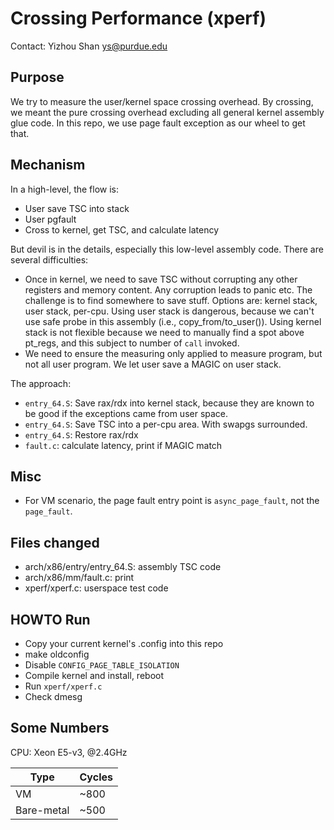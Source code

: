 # Crossing Performance (xperf)

Contact: Yizhou Shan <ys@purdue.edu>

## Purpose

We try to measure the user/kernel space crossing overhead.
By crossing, we meant the pure crossing overhead excluding all general
kernel assembly glue code.
In this repo, we use page fault exception as our wheel to get that.

## Mechanism

In a high-level, the flow is:
  - User save TSC into stack
  - User pgfault
  - Cross to kernel, get TSC, and calculate latency

But devil is in the details, especially this low-level assembly code.
There are several difficulties:
  - Once in kernel, we need to save TSC without corrupting any other
	  registers and memory content. Any corruption leads to panic etc.
	  The challenge is to find somewhere to save stuff.
	  Options are: kernel stack, user stack, per-cpu. Using user stack
	  is dangerous, because we can't use safe probe in this assembly (i.e., copy_from/to_user()).
	  Using kernel stack is not flexible because we need to manually
	  find a spot above pt_regs, and this subject to number of `call` invoked.
  - We need to ensure the measuring only applied to measure program,
	  but not all user program. We let user save a MAGIC on user stack.

The approach:
  - `entry_64.S`: Save rax/rdx into kernel stack, because they are known to be good
	  if the exceptions came from user space.
  - `entry_64.S`: Save TSC into a per-cpu area. With swapgs surrounded.
  - `entry_64.S`: Restore rax/rdx
  - `fault.c`: calculate latency, print if MAGIC match

## Misc

- For VM scenario, the page fault entry point is `async_page_fault`, not the `page_fault`.

## Files changed

- arch/x86/entry/entry_64.S: assembly TSC code
- arch/x86/mm/fault.c: print
- xperf/xperf.c: userspace test code

## HOWTO Run

- Copy your current kernel's .config into this repo
- make oldconfig
- Disable `CONFIG_PAGE_TABLE_ISOLATION`
- Compile kernel and install, reboot
- Run `xperf/xperf.c`
- Check dmesg

## Some Numbers

CPU: Xeon E5-v3, @2.4GHz

|Type|Cycles|
|---| ---|
| VM| ~800|
|Bare-metal| ~500|
